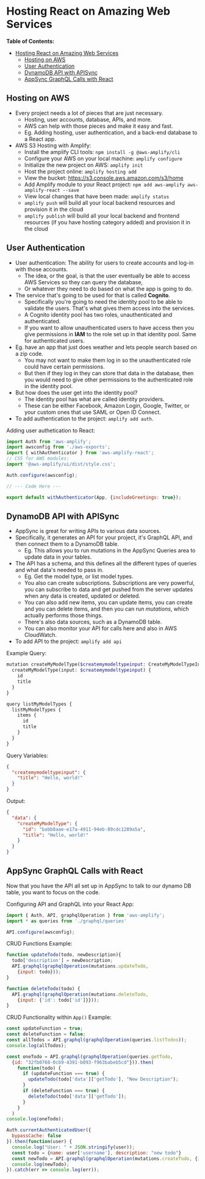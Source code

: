 
# Hosting React on Amazing Web Services

**Table of Contents:**

- [Hosting React on Amazing Web Services](#hosting-react-on-amazing-web-services)
  - [Hosting on AWS](#hosting-on-aws)
  - [User Authentication](#user-authentication)
  - [DynamoDB API with APISync](#dynamodb-api-with-apisync)
  - [AppSync GraphQL Calls with React](#appsync-graphql-calls-with-react)

## Hosting on AWS

* Every project needs a lot of pieces that are just necessary. 
    - Hosting, user accounts, database, APIs, and more. 
    - AWS can help with those pieces and make it easy and fast.
    - Eg. Adding hosting, user authentication, and a back-end database to a React app.
* AWS S3 Hosting with Amplify:
    - Install the amplify CLI tools: `npm install -g @aws-amplify/cli`
    - Configure your AWS on your local machine: `amplify configure`
    - Initialize the new project on AWS: `amplify init`
    - Host the project online: `amplify hosting add`
    - View the bucket: https://s3.console.aws.amazon.com/s3/home
    - Add Amplify module to your React project: `npm add aws-amplify aws-amplify-react --save`
    - View local changes that have been made: `amplify status`
    - `amplify push` will build all your local backend resources and provision it in the cloud
    - `amplify publish` will build all your local backend and frontend resources (if you have hosting category added) and provision it in the cloud


## User Authentication

* User authentication: The ability for users to create accounts and log-in with those accounts. 
    - The idea, or the goal, is that the user eventually be able to access AWS Services so they can query the database, 
    - Or whatever they need to do based on what the app is going to do. 
* The service that's going to be used for that is called **Cognito**. 
    - Specifically you're going to need the identity pool to be able to validate the users. That's what gives them access into the services. 
    - A Cognito identity pool has two roles, unauthenticated and authenticated. 
    - If you want to allow unauthenticated users to have access then you give permissions in **IAM** to the role set up in that identity pool. Same for authenticated users. 
* Eg. have an app that just does weather and lets people search based on a zip code. 
    - You may not want to make them log in so the unauthenticated role could have certain permissions. 
    - But then if they log in they can store that data in the database, then you would need to give other permissions to the authenticated role in the identity pool. 
* But how does the user get into the identity pool?
    - The identity pool has what are called identity providers. 
    - These can be either Facebook, Amazon Login, Google, Twitter, or your custom ones that use SAML or Open ID Connect.
* To add authentication to the project: `amplify add auth`.

Adding user authetication to React:

```js
import Auth from 'aws-amplify';
import awsconfig from './aws-exports';
import { withAuthenticator } from 'aws-amplify-react';
// CSS for AWS modules:
import '@aws-amplify/ui/dist/style.css';

Auth.configure(awsconfig);

// --- Code Here ---

export default withAuthenticator(App, {includeGreetings: true});
```

## DynamoDB API with APISync

*  AppSync is great for writing APIs to various data sources.
*  Specifically, it generates an API for your project, it's GraphQL API, and then connect them to a DynamoDB table.
    - Eg. This allows you to run mutations in the AppSync Queries area to update data in your tables.
*  The API has a schema, and this defines all the different types of queries and what data's needed to pass in. 
    - Eg. Get the model type, or list model types. 
    - You also can create subscriptions. Subscriptions are very powerful, you can subscribe to data and get pushed from the server updates when any data is created, updated or deleted. 
    - You can also add new items, you can update items, you can create and you can delete items, and then you can run *mutations*, which actually performs those things. 
   - There's also data sources, such as a DynamoDB table.
   - You can also monitor your API for calls here and also in AWS CloudWatch.
* To add API to the project: `amplify add api` 

Example Query:

```php
mutation createMyModelType($createmymodeltypeinput: CreateMyModelTypeInput!) {
  createMyModelType(input: $createmymodeltypeinput) {
    id
    title
  }
}

query listMyModelTypes {
  listMyModelTypes {
    items {
      id
      title
    }
  }
}
```

Query Variables:

```json
{
  "createmymodeltypeinput": {
    "title": "Hello, world!"
  }
}
```

Output:

```json
{
  "data": {
    "createMyModelType": {
      "id": "babb8aae-e17a-4911-94eb-89cdc1289a5a",
      "title": "Hello, world!"
    }
  }
}
```

## AppSync GraphQL Calls with React

Now that you have the API all set up in AppSync to talk to our dynamo DB table, you want to focus on the code.

Configuring API and GraphQL into your React App:

```javascript
import { Auth, API, graphqlOperation } from 'aws-amplify';
import * as queries from './graphql/queries'

API.configure(awsconfig);
```

CRUD Functions Example:

```javascript
function updateTodo(todo, newDescription){
  todo['description'] = newDescription;
  API.graphql(graphqlOperation(mutations.updateTodo, 
    {input: todo}));
}

function deleteTodo(todo) {
  API.graphql(graphqlOperation(mutations.deleteTodo, 
    {input: {'id': todo['id']}}));
}
```

CRUD Functionality within `App()` Example:

```javascript
const updateFunction = true;
const deleteFunction = false;
const allTodos = API.graphql(graphqlOperation(queries.listTodos));
console.log(allTodos);

const oneTodo = API.graphql(graphqlOperation(queries.getTodo, 
  {id: "32fb0768-0cb9-4391-b093-f963babeb5cd"})).then(
    function(todo) {
      if (updateFunction === true) {
        updateTodo(todo['data']['getTodo'], "New Description");
      }
      if (deleteFunction === true) {
        deleteTodo(todo['data']['getTodo']);
      }
    }
  )
console.log(oneTodo);

Auth.currentAuthenticatedUser({
  bypassCache: false
}).then(function(user) {
  console.log("User: " + JSON.stringify(user));
  const todo = {name: user['username'], description: "new todo"}
  const newTodo = API.graphql(graphqlOperation(mutations.createTodo, {input: todo}));
  console.log(newTodo);
}).catch(err => console.log(err));
```  

